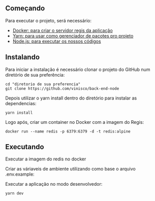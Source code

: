 ## Começando

Para executar o projeto, será necessário:

- [Docker: para criar o servidor regis da aplicação](https://www.docker.com/)
- [Yarn: para usar como gerenciador de pacotes pro projeto](https://yarnpkg.com/lang/en/docs/install/)
- [Node.js: para executar os nossos códigos](https://nodejs.org/en/download/)

## Instalando

Para iniciar a instalação é necessário clonar o projeto do GitHub num diretório de sua preferência:

```shell
cd "diretorio de sua preferencia"
git clone https://github.com/vinisco/back-end-node
```

Depois utilizar o yarn install dentro do diretório para instalar as dependencias:

```shell
yarn install
```

Logo após, criar um container no Docker com a imagem do Regis:

```shell
docker run --name redis -p 6379:6379 -d -t redis:alpine
```

## Executando

Executar a imagem do redis no docker

Criar as váriaveis de ambiente utilizando como base o arquivo .env.example:

Executar a aplicação no modo desenvolvedor:

```shell
yarn dev
```
